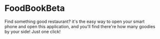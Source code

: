 FoodBookBeta
============

Find something good restaurant? it's the easy way to open your smart phone and open this application, and you'll find there're how many goodies by your side! Just one click!
